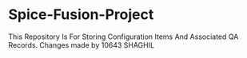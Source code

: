 # Spice-Fusion-Project
This Repository Is For Storing Configuration Items And Associated QA Records.
Changes made by 10643 SHAGHIL